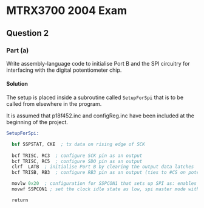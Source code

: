 # MTRX3700 2004 Exam

## Question 2

### Part (a)

Write assembly-language code to initialise Port B and the SPI circuitry for interfacing with the digital potentiometer chip.

#### Solution

The setup is placed inside a subroutine called `SetupForSpi` that is to be called from elsewhere in the program.

It is assumed that p18f452.inc and configReg.inc have been included at the beginning of the project.

```nasm
SetupForSpi:

  bsf SSPSTAT, CKE  ; tx data on rising edge of SCK
  
  bcf TRISC, RC3  ; configure SCK pin as an output
  bcf TRISC, RC5  ; configure SDO pin as an output
  clrf  LATB  ; initialise Port B by clearing the output data latches
  bcf TRISB, RB3  ; configure RB3 pin as an output (ties to #CS on potentiometer)

  movlw 0x20  ; configuration for SSPCON1 that sets up SPI as: enables serial port and configures SCK and SDO, 
  movwf SSPCON1 ; set the clock idle state as low, spi master mode with FOSC/4 as the input clock, no collision

  return
```
